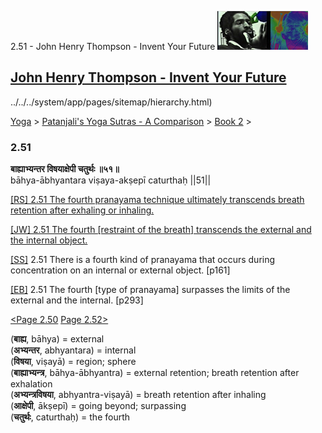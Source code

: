 2.51 - John Henry Thompson - Invent Your Future [![John Henry Thompson - Invent Your Future](../../../_/rsrc/1329567069254/config/customLogo.gif-revision=6.png)](../../../index.html)

[John Henry Thompson - Invent Your Future](../../../index.html)
---------------------------------------------------------------

../../../system/app/pages/sitemap/hierarchy.html)
    

[Yoga](../../../yoga.html)‎ > ‎[Patanjali's Yoga Sutras - A Comparison](../../patanjani.html)‎ > ‎[Book 2](../book-2.html)‎ > ‎

### 2.51

**बाह्याभ्यन्तर विषयाक्षेपी चतुर्थः ॥५१॥**  
bāhya-ābhyantara viṣaya-akṣepī caturthaḥ ||51||  
  
  
[\[RS\] 2.51 The fourth pranayama technique ultimately transcends breath retention after exhaling or inhaling.](http://www.ashtangayoga.info/philosophy/yoga-sutra-patanjali/chapter-2/item/bahya-abhyantara-vishaya-akshepi-chaturthah/)  
  
[\[JW\] 2.51 The fourth \[restraint of the breath\] transcends the external and the internal object.](http://books.google.com/books?id=YzFImjtOxUwC&pg=PA195&ci=85%2C391%2C761%2C61&source=bookclip)  
  
[\[SS\]](http://www.amazon.com/Yoga-Sutras-Patanjali-Commentary-Satchidananda/dp/0932040381) 2.51 There is a fourth kind of pranayama that occurs during concentration on an internal or external object. \[p161\]  
  
[\[EB\]](http://www.amazon.com/Yoga-Sutras-Patanjali-Translation-Commentary/dp/0865477361/ref=sr_1_1?ie=UTF8&s=books&qid=1250508322&sr=1-1) 2.51 The fourth \[type of pranayama\] surpasses the limits of the external and the internal. \[p293\]  
  
  
[<Page 2.50](250.html)  [Page 2.52>](252.html)  
  

(**बाह्य**, bāhya) = external  
(**अभ्यन्तर**, abhyantara) = internal  
(**विषया**, viṣayā) = region; sphere  
(**बाह्याभ्यन्त्र**, bāhya-ābhyantra) = external retention; breath retention after exhalation  
(**अभ्यन्त्रविषया**, abhyantra-viṣayā) = breath retention after inhaling  
(**आक्षेपी**, ākṣepī) = going beyond; surpassing  
(**चतुर्थः**, caturthaḥ) = the fourth

